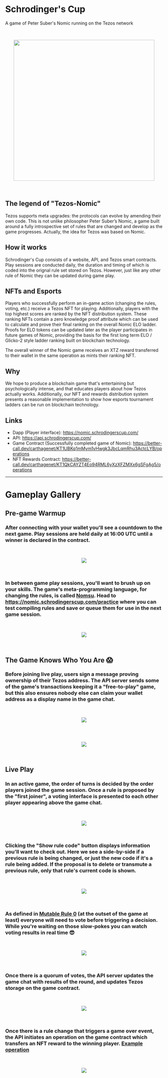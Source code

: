 # Schrodinger's Cup
A game of Peter Suber's Nomic running on the Tezos network

<br/>
<p align="center">
  <img width="450px" height="auto" src="https://cdn.discordapp.com/attachments/709953915550171206/717048880000270431/schrodingers-cup.png">
</p>
<br/>

## The legend of "Tezos-Nomic"

Tezos supports meta upgrades: the protocols can evolve by amending their own code. This is not unlike philosopher Peter Suber’s Nomic, a game built around a fully introspective set of rules that are changed and develop as the game progresses. Actually, the idea for Tezos was based on Nomic.

## How it works

Schrodinger's Cup consists of a website, API, and Tezos smart contracts. Play sessions are conducted daily, the duration and timing of which is coded into the orignal rule set stored on Tezos. However, just like any other rule of Nomic they can be updated during game play. 

## NFTs and Esports

Players who successfully perform an in-game action (changing the rules, voting, etc.) receive a Tezos NFT for playing. Additionally, players with the top highest scores are ranked by the NFT distribution system. These ranking NFTs contain a zero knowledge proof attribute which can be used to calculate and prove their final ranking on the overall Nomic ELO ladder. Proofs for ELO tokens can be updated later as the player participates in future games of Nomic, providing the basis for the first long term ELO / Glicko-2 style ladder ranking built on blockchain technology.

The overall winner of the Nomic game receives an XTZ reward transferred to their wallet in the same operation as mints their ranking NFT.

## Why
We hope to produce a blockchain game that's entertaining but psychologically intense, and that educates players about how Tezos actually works. Additionally, our NFT and rewards distribution system presents a reasonable implementation to show how esports tournament ladders can be run on blockchain technology.

## Links
- Dapp (Player interface): https://nomic.schrodingerscup.com/
- API: https://api.schrodingerscup.com/
- Game Contract (Successfully completed game of Nomic): https://better-call.dev/carthagenet/KT1UBKq1mMym1vHwgk3JbcLqmRhu3ActcLYB/operations
- NFT Rewards Contract: https://better-call.dev/carthagenet/KT1QkCAYZT4Eo94RML6yXzXFZMXx6gSFgAg5/operations


---

# Gameplay Gallery

## Pre-game Warmup

### After connecting with your wallet you'll see a countdown to the next game. Play sessions are held daily at 16:00 UTC until a winner is declared in the contract.

<br/>
<p align="center">
  <img src="https://i.imgur.com/rfCZ3gh.png">
</p>
<br/>

### In between game play sessions, you'll want to brush up on your skills. The game's meta-programming language, for changing the rules, is called [Nomsu](https://nomsu.org/). Head to https://nomic.schrodingerscup.com/practice where you can test compiling rules and save or queue them for use in the next game session.

<br/>
<p align="center">
  <img src="https://i.imgur.com/hHpEHMu.png">
</p>
<br/>

## The Game Knows Who You Are 😱

### Before joining live play, users sign a message proving ownership of their Tezos address. The API server sends some of the game's transactions keeping it a "free-to-play" game, but this also ensures nobody else can claim your wallet address as a display name in the game chat.

<br/>
<p align="center">
  <img src="https://i.imgur.com/WBS6dE4.png">
</p>
<br/>

<br/>
<p align="center">
  <img src="https://i.imgur.com/Y65TKb3.png">
</p>
<br/>

## Live Play

### In an active game, the order of turns is decided by the order players joined the game session. Once a rule is proposed by the "first joiner", a voting interface is presented to each other player appearing above the game chat.

<br/>
<p align="center">
  <img src="https://i.imgur.com/yaSSkPe.png">
</p>
<br/>

### Clicking the "Show rule code" button displays information you'll want to check out. Here we see a side-by-side if a previous rule is being changed, or just the new code if it's a rule being added. If the proposal is to delete or transmute a previous rule, only that rule's current code is shown.

<br/>
<p align="center">
  <img src="https://i.imgur.com/XDGXCun.png">
</p>
<br/>

### As defined in [Mutable Rule 0](https://github.com/Chain-of-Insight/schrodingers-cup/blob/master/src/api/nomsu/rules/mutable/rule0.nom) (at the outset of the game at least) everyone will need to vote before triggering a decision. While you're waiting on those slow-pokes you can watch voting results in real time 😎

<br/>
<p align="center">
  <img src="https://i.imgur.com/C4R7t3e.png">
</p>
<br/>

### Once there is a quorum of votes, the API server updates the game chat with results of the round, and updates Tezos storage on the game contract. 

<br/>
<p align="center">
  <img src="https://i.imgur.com/00w5oXC.png">
</p>
<br/>

### Once there is a rule change that triggers a game over event, the API initiates an operation on the game contract which transfers an NFT reward to the winning player. [Example operation](https://better-call.dev/search?text=oocc7Sz4nyaCcn9ucz5NEru9dop7Ugsyc6LN4PEhghptfoFEhiH)

<br/>
<p align="center">
  <img src="https://i.imgur.com/XmNiZRA.png">
</p>
<br/>
